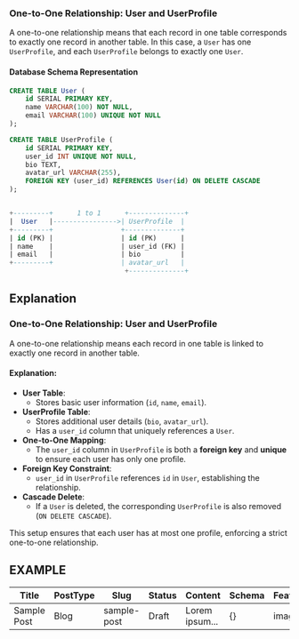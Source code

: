 ### One-to-One Relationship: User and UserProfile

A one-to-one relationship means that each record in one table corresponds to exactly one record in another table. In this case, a `User` has one `UserProfile`, and each `UserProfile` belongs to exactly one `User`.

#### Database Schema Representation

```sql
CREATE TABLE User (
    id SERIAL PRIMARY KEY,
    name VARCHAR(100) NOT NULL,
    email VARCHAR(100) UNIQUE NOT NULL
);

CREATE TABLE UserProfile (
    id SERIAL PRIMARY KEY,
    user_id INT UNIQUE NOT NULL,
    bio TEXT,
    avatar_url VARCHAR(255),
    FOREIGN KEY (user_id) REFERENCES User(id) ON DELETE CASCADE
);


+---------+      1 to 1      +--------------+
|  User   |---------------->| UserProfile  |
+---------+                 +--------------+
| id (PK) |                 | id (PK)      |
| name    |                 | user_id (FK) |
| email   |                 | bio          |
+---------+                 | avatar_url   |
                             +--------------+
```

## Explanation 
### One-to-One Relationship: User and UserProfile

A one-to-one relationship means each record in one table is linked to exactly one record in another table.

#### Explanation:
- **User Table**:  
  - Stores basic user information (`id`, `name`, `email`).  
- **UserProfile Table**:  
  - Stores additional user details (`bio`, `avatar_url`).  
  - Has a `user_id` column that uniquely references a `User`.  
- **One-to-One Mapping**:  
  - The `user_id` column in `UserProfile` is both a **foreign key** and **unique** to ensure each user has only one profile.  
- **Foreign Key Constraint**:  
  - `user_id` in `UserProfile` references `id` in `User`, establishing the relationship.  
- **Cascade Delete**:  
  - If a `User` is deleted, the corresponding `UserProfile` is also removed (`ON DELETE CASCADE`).  

This setup ensures that each user has at most one profile, enforcing a strict one-to-one relationship.


## EXAMPLE 
| Title      | PostType | Slug      | Status  | Content | Schema | FeaturedImageUrl | PublishedOn | MetaOptionsId |
|-----------|---------|----------|--------|---------|--------|-----------------|------------|--------------|
| Sample Post | Blog    | sample-post | Draft   | Lorem ipsum... | {}     | image.jpg       | 2025-03-07 | 1            |

